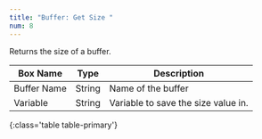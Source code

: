 ```yaml
---
title: "Buffer: Get Size "
num: 8
---
```


Returns the size of a buffer.


| Box Name | Type | Description | 
|-------|--------|--------
|Buffer Name	|String	| Name of the buffer
|Variable|String|Variable to save the size value in.
{:class='table table-primary'}









